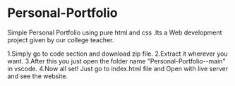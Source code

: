 # Personal-Portfolio
Simple Personal Portfolio using pure html and css .Its a Web development project given by our college teacher.



1.Simply go to code section and download zip file.
2.Extract it wherever you want.
3.After this you just open the folder name "Personal-Portfolio--main" in vscode.
4.Now all set! Just go to index.html file and Open with live server and see the website. 
